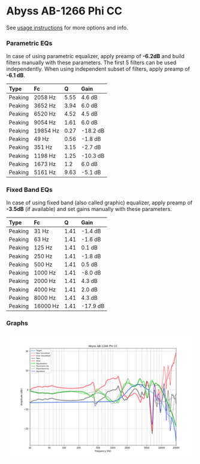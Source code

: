 # Abyss AB-1266 Phi CC
See [usage instructions](https://github.com/jaakkopasanen/AutoEq#usage) for more options and info.

### Parametric EQs
In case of using parametric equalizer, apply preamp of **-6.2dB** and build filters manually
with these parameters. The first 5 filters can be used independently.
When using independent subset of filters, apply preamp of **-6.1 dB**.

| Type    | Fc       |    Q | Gain     |
|:--------|:---------|:-----|:---------|
| Peaking | 2058 Hz  | 5.55 | 4.6 dB   |
| Peaking | 3652 Hz  | 3.94 | 6.0 dB   |
| Peaking | 6520 Hz  | 4.52 | 4.5 dB   |
| Peaking | 9054 Hz  | 1.61 | 6.0 dB   |
| Peaking | 19854 Hz | 0.27 | -18.2 dB |
| Peaking | 49 Hz    | 0.56 | -1.8 dB  |
| Peaking | 351 Hz   | 3.15 | -2.7 dB  |
| Peaking | 1198 Hz  | 1.25 | -10.3 dB |
| Peaking | 1673 Hz  | 1.2  | 6.0 dB   |
| Peaking | 5161 Hz  | 9.63 | -5.1 dB  |

### Fixed Band EQs
In case of using fixed band (also called graphic) equalizer, apply preamp of **-3.5dB**
(if available) and set gains manually with these parameters.

| Type    | Fc       |    Q | Gain     |
|:--------|:---------|:-----|:---------|
| Peaking | 31 Hz    | 1.41 | -1.4 dB  |
| Peaking | 63 Hz    | 1.41 | -1.6 dB  |
| Peaking | 125 Hz   | 1.41 | 0.1 dB   |
| Peaking | 250 Hz   | 1.41 | -1.8 dB  |
| Peaking | 500 Hz   | 1.41 | 0.5 dB   |
| Peaking | 1000 Hz  | 1.41 | -8.0 dB  |
| Peaking | 2000 Hz  | 1.41 | 4.3 dB   |
| Peaking | 4000 Hz  | 1.41 | 2.0 dB   |
| Peaking | 8000 Hz  | 1.41 | 4.3 dB   |
| Peaking | 16000 Hz | 1.41 | -17.9 dB |

### Graphs
![](./Abyss%20AB-1266%20Phi%20CC.png)